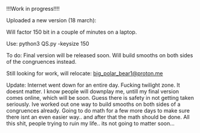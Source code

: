 !!!Work in progress!!!! 

Uploaded a new version (18 march):

Will factor 150 bit in a couple of minutes on a laptop.

Use: python3 QS.py -keysize 150

To do: Final version will be released soon. Will build smooths on both sides of the congruences instead.

Still looking for work, will relocate: big_polar_bear1@proton.me

Update: Internet went down for an entire day. Fucking twilight zone.
It doesnt matter. I know people will downplay me, untill my final version comes online, which will be soon.
Guess there is safety in not getting taken seriously.
Ive worked out one way to build smooths on both sides of a congruences already. Going to do math for a few more days to make sure there isnt an even easier way.. and after that the math should be done.
All this shit, people trying to ruin my life.. its not going to matter soon...

